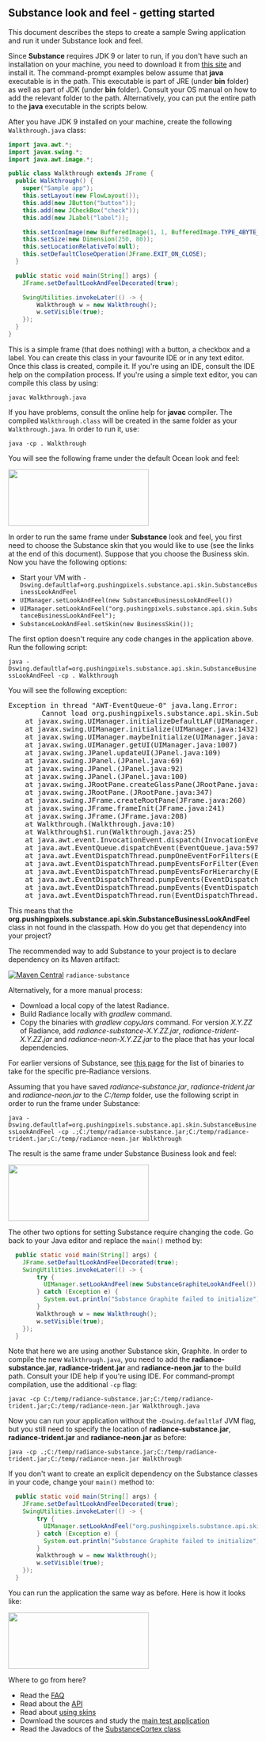 ## Substance look and feel - getting started

This document describes the steps to create a sample Swing application and run it under Substance look and feel.

Since **Substance** requires JDK 9 or later to run, if you don't have such an installation on your machine, you need to download it from [this site](http://www.oracle.com/technetwork/java/javase/downloads/index.html) and install it. The command-prompt examples below assume that **java** executable is in the path. This executable is part of JRE (under **bin** folder) as well as part of JDK (under **bin** folder). Consult your OS manual on how to add the relevant folder to the path. Alternatively, you can put the entire path to the **java** executable in the scripts below.

After you have JDK 9 installed on your machine, create the following `Walkthrough.java` class:

```java
import java.awt.*;
import javax.swing.*;
import java.awt.image.*;

public class Walkthrough extends JFrame {
  public Walkthrough() {
    super("Sample app");
    this.setLayout(new FlowLayout());
    this.add(new JButton("button"));
    this.add(new JCheckBox("check"));
    this.add(new JLabel("label"));

    this.setIconImage(new BufferedImage(1, 1, BufferedImage.TYPE_4BYTE_ABGR));
    this.setSize(new Dimension(250, 80));
    this.setLocationRelativeTo(null);
    this.setDefaultCloseOperation(JFrame.EXIT_ON_CLOSE);
  }

  public static void main(String[] args) {
    JFrame.setDefaultLookAndFeelDecorated(true);

    SwingUtilities.invokeLater(() -> {
        Walkthrough w = new Walkthrough();
        w.setVisible(true);
    });
  }
}
```

This is a simple frame (that does nothing) with a button, a checkbox and a label. You can create this class in your favourite IDE or in any text editor. Once this class is created, compile it. If you're using an IDE, consult the IDE help on the compilation process. If you're using a simple text editor, you can compile this class by using:

`javac Walkthrough.java`

If you have problems, consult the online help for **javac** compiler. The compiled `Walkthrough.class` will be created in the same folder as your `Walkthrough.java`. In order to run it, use:

`java -cp . Walkthrough`

You will see the following frame under the default Ocean look and feel:

<img src="https://raw.githubusercontent.com/kirill-grouchnikov/radiance/master/docs/images/substance/walkthrough/default-ocean.png" width="284" height="114">

In order to run the same frame under **Substance** look and feel, you first need to choose the Substance skin that you would like to use (see the links at the end of this document). Suppose that you choose the Business skin. Now you have the following options:

* Start your VM with `-Dswing.defaultlaf=org.pushingpixels.substance.api.skin.SubstanceBusinessLookAndFeel`
* `UIManager.setLookAndFeel(new SubstanceBusinessLookAndFeel())`
* `UIManager.setLookAndFeel("org.pushingpixels.substance.api.skin.SubstanceBusinessLookAndFeel");`
* `SubstanceLookAndFeel.setSkin(new BusinessSkin());`

The first option doesn't require any code changes in the application above. Run the following script:

`java -Dswing.defaultlaf=org.pushingpixels.substance.api.skin.SubstanceBusinessLookAndFeel -cp . Walkthrough`

You will see the following exception:

<pre>
Exception in thread "AWT-EventQueue-0" java.lang.Error:
        Cannot load org.pushingpixels.substance.api.skin.SubstanceBusinessLookAndFeel
    at javax.swing.UIManager.initializeDefaultLAF(UIManager.java:1345)
    at javax.swing.UIManager.initialize(UIManager.java:1432)
    at javax.swing.UIManager.maybeInitialize(UIManager.java:1420)
    at javax.swing.UIManager.getUI(UIManager.java:1007)
    at javax.swing.JPanel.updateUI(JPanel.java:109)
    at javax.swing.JPanel.(JPanel.java:69)
    at javax.swing.JPanel.(JPanel.java:92)
    at javax.swing.JPanel.(JPanel.java:100)
    at javax.swing.JRootPane.createGlassPane(JRootPane.java:527)
    at javax.swing.JRootPane.(JRootPane.java:347)
    at javax.swing.JFrame.createRootPane(JFrame.java:260)
    at javax.swing.JFrame.frameInit(JFrame.java:241)
    at javax.swing.JFrame.(JFrame.java:208)
    at Walkthrough.(Walkthrough.java:10)
    at Walkthrough$1.run(Walkthrough.java:25)
    at java.awt.event.InvocationEvent.dispatch(InvocationEvent.java:209)
    at java.awt.EventQueue.dispatchEvent(EventQueue.java:597)
    at java.awt.EventDispatchThread.pumpOneEventForFilters(EventDispatchThread.java:284)
    at java.awt.EventDispatchThread.pumpEventsForFilter(EventDispatchThread.java:184)
    at java.awt.EventDispatchThread.pumpEventsForHierarchy(EventDispatchThread.java:174)
    at java.awt.EventDispatchThread.pumpEvents(EventDispatchThread.java:169)
    at java.awt.EventDispatchThread.pumpEvents(EventDispatchThread.java:161)
    at java.awt.EventDispatchThread.run(EventDispatchThread.java:122)
</pre>

This means that the **org.pushingpixels.substance.api.skin.SubstanceBusinessLookAndFeel** class in not found in the classpath. How do you get that dependency into your project?

The recommended way to add Substance to your project is to declare dependency on its Maven artifact:

[![Maven Central](https://maven-badges.herokuapp.com/maven-central/org.pushing-pixels/radiance-substance/badge.svg)](https://maven-badges.herokuapp.com/maven-central/org.pushing-pixels/radiance-substance) `radiance-substance`

Alternatively, for a more manual process:
* Download a local copy of the latest Radiance.
* Build Radiance locally with *gradlew* command.
* Copy the binaries with *gradlew copyJars* command. For version *X.Y.ZZ* of Radiance, add *radiance-substance-X.Y.ZZ.jar*, *radiance-trident-X.Y.ZZ.jar* and *radiance-neon-X.Y.ZZ.jar* to the place that has your local dependencies.

For earlier versions of Substance, see [this page](../archive/older-releases.md) for the list of binaries to take for the specific pre-Radiance versions.

Assuming that you have saved *radiance-substance.jar*, *radiance-trident.jar* and *radiance-neon.jar* to the *C:/temp* folder, use the following script in order to run the frame under Substance:

`java -Dswing.defaultlaf=org.pushingpixels.substance.api.skin.SubstanceBusinessLookAndFeel -cp .;C:/temp/radiance-substance.jar;C:/temp/radiance-trident.jar;C:/temp/radiance-neon.jar Walkthrough`

The result is the same frame under Substance Business look and feel:

<img src="https://raw.githubusercontent.com/kirill-grouchnikov/radiance/master/docs/images/substance/walkthrough/business-substance.png" width="284" height="114">

The other two options for setting Substance require changing the code. Go back to your Java editor and replace the `main()` method by:

```java
  public static void main(String[] args) {
    JFrame.setDefaultLookAndFeelDecorated(true);
    SwingUtilities.invokeLater(() -> {
        try {
          UIManager.setLookAndFeel(new SubstanceGraphiteLookAndFeel());
        } catch (Exception e) {
          System.out.println("Substance Graphite failed to initialize");
        }
        Walkthrough w = new Walkthrough();
        w.setVisible(true);
    });
  }
```
Note that here we are using another Substance skin, Graphite. In order to compile the new `Walkthrough.java`, you need to add the **radiance-substance.jar**, **radiance-trident.jar** and **radiance-neon.jar** to the build path. Consult your IDE help if you're using IDE. For command-prompt compilation, use the additional `-cp` flag:

`javac -cp C:/temp/radiance-substance.jar;C:/temp/radiance-trident.jar;C:/temp/radiance-neon.jar Walkthrough.java`

Now you can run your application without the `-Dswing.defaultlaf` JVM flag, but you still need to specify the location of **radiance-substance.jar**, **radiance-trident.jar** and **radiance-neon.jar** as before:

`java -cp .;C:/temp/radiance-substance.jar;C:/temp/radiance-trident.jar;C:/temp/radiance-neon.jar Walkthrough`

If you don't want to create an explicit dependency on the Substance classes in your code, change your `main()` method to:

```java
  public static void main(String[] args) {
    JFrame.setDefaultLookAndFeelDecorated(true);
    SwingUtilities.invokeLater(() -> {
        try {
          UIManager.setLookAndFeel("org.pushingpixels.substance.api.skin.SubstanceGraphiteLookAndFeel");
        } catch (Exception e) {
          System.out.println("Substance Graphite failed to initialize");
        }
        Walkthrough w = new Walkthrough();
        w.setVisible(true);
    });
  }
```  
You can run the application the same way as before. Here is how it looks like:

<img src="https://raw.githubusercontent.com/kirill-grouchnikov/radiance/master/docs/images/substance/walkthrough/graphite-substance.png" width="284" height="114">

Where to go from here?

* Read the [FAQ](faq.md)
* Read about the [API](api.md)
* Read about [using skins](skins/overview.md)
* Download the sources and study the [main test application](https://github.com/kirill-grouchnikov/radiance/blob/master/demos/substance-demo/src/main/java/org/pushingpixels/demo/substance/main/Check.java)
* Read the Javadocs of the [SubstanceCortex class](https://github.com/kirill-grouchnikov/radiance/blob/master/substance/src/main/java/org/pushingpixels/substance/api/SubstanceCortex.java)
